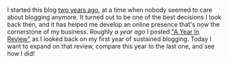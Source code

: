 I started this blog [two years ago][1], at a time when nobody seemed to care about blogging anymore. It turned out to be one of the best decisions I took back then, and it has helped me develop an online presence that's now the cornerstone of my business. Roughly _a year ago_ I posted ["A Year In Review"][2] as I looked back on my first year of sustained blogging. Today I want to expand on that review, compare this year to the last one, and see how I did!

[1]: /articles/pony-foo-begins
[2]: /articles/a-year-in-review
